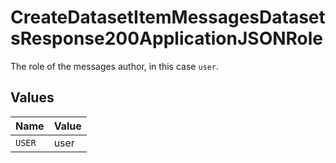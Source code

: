 # CreateDatasetItemMessagesDatasetsResponse200ApplicationJSONRole

The role of the messages author, in this case `user`.


## Values

| Name   | Value  |
| ------ | ------ |
| `USER` | user   |